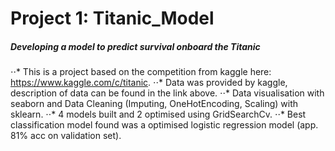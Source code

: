 Project 1: Titanic_Model
========================
##### Developing a model to predict survival onboard the Titanic

⋅⋅* This is a project based on the competition from kaggle here: https://www.kaggle.com/c/titanic.
⋅⋅* Data was provided by kaggle, description of data can be found in the link above.
⋅⋅* Data visualisation with seaborn and Data Cleaning (Imputing, OneHotEncoding, Scaling) with sklearn.
⋅⋅* 4 models built and 2 optimised using GridSearchCv.
⋅⋅* Best classification model found was a optimised logistic regression model (app. 81% acc on validation set).
